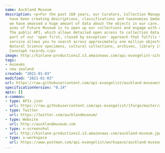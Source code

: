 ```yaml
---
name: Auckland Museum
description: <p>For the past 160 years, our Curators, Collection Managers, and volunteers
  have been creating descriptions, classifications and taxonomies &mdash; meaning
  we have amassed a huge amount of data about the objects in our care. One of the
  aims of Future Museum is to open up our collections and engage with online communities.
  The public API, which allows detailed open access to collection data, is a major
  part of our 'open first, closed by exception' approach that fulfils this aim. This
  service allows you to search across approximately one million objects including
  Natural Science specimens, cultural collections, archives, library items and Online
  Cenotaph records.</p>
image: http://kinlane-productions2.s3.amazonaws.com/api-evangelist-site/company/logos/auckland-museum.png
tags:
- museums
- new zealand
created: "2021-01-03"
modified: "2021-01-03"
url: https://raw.githubusercontent.com/api-evangelist/auckland-museum/master/apis.json
specificationVersion: "0.14"
apis: []
x-common:
- type: APIs.json
  url: https://raw.githubusercontent.com/api-evangelist/1forge/master/apis.json
- type: Twitter
  url: https://twitter.com/aucklandmuseum/
- type: Website
  url: http://aucklandmuseum.com
- type: x-screenshot
  url: http://kinlane-productions2.s3.amazonaws.com/auckland-museum.jpg
- type: x-workspace
  url: https://www.postman.com/api-evangelist/workspace/auckland-museum/overview
...
```

